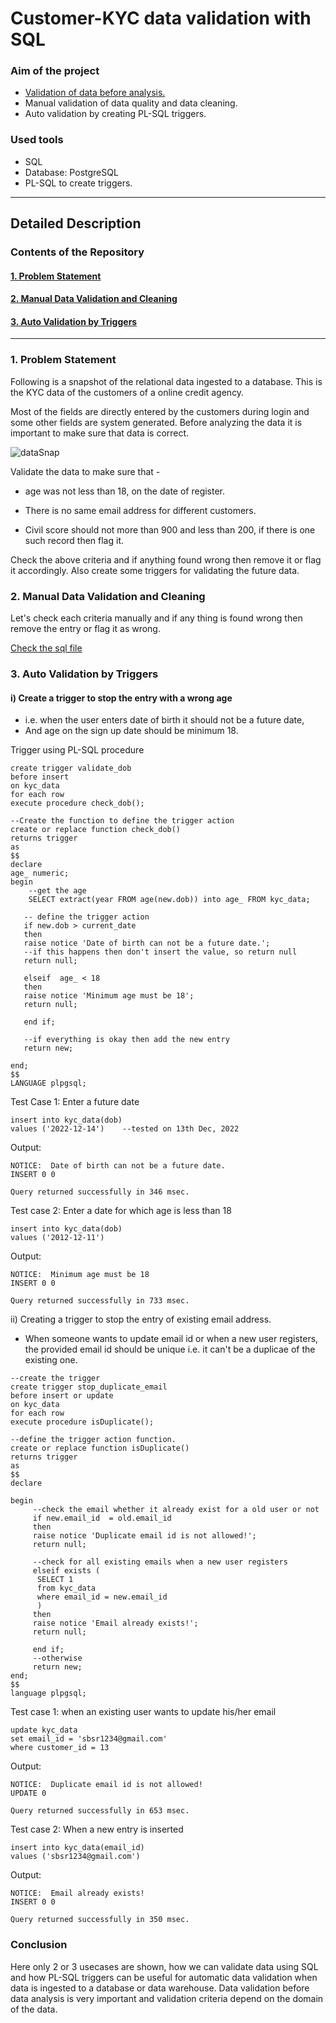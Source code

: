 
# Customer-KYC data validation with SQL
### Aim of the project
- [Validation of data before analysis.](#1-problem-statement-1)
- Manual validation of data quality and data cleaning.
- Auto validation by creating PL-SQL triggers.

### Used tools
- SQL
- Database: PostgreSQL
- PL-SQL to create triggers.
 ***
## Detailed Description

### Contents of the Repository 
#### [1. Problem Statement](#1-problem-statement-1)
#### [2. Manual Data Validation and Cleaning](#2-manual-data-validation-and-cleaning-1)
#### [3. Auto Validation by Triggers](#3-auto-validation-by-triggers-1)
***

### 1. Problem Statement

Following is a snapshot of the relational data ingested to a  database. This is the KYC data of the customers of a online credit agency.

Most of the fields are directly entered by the customers during login and some other fields are system generated. Before analyzing the data it is important to make sure that data is correct.

![dataSnap](https://user-images.githubusercontent.com/76909183/207410298-1835325a-9ecc-4b87-aa1e-26cac41a72ca.jpg)



Validate the data to make sure that -

- age was not less than 18, on the date of register.

- There is no same email address for different customers.

- Civil score should not more than 900 and less than 200, if there is one such record then flag it.

Check the above criteria and if anything found wrong then remove it or flag it accordingly. Also create some triggers for validating the future data.

### 2. Manual Data Validation and Cleaning

Let's  check each criteria manually and if any thing is found wrong then remove the entry or flag it as wrong.

[Check the sql file](/dataValidation_and_cleaning.sql)

### 3. Auto Validation by Triggers

#### i) Create a trigger to stop the entry with a wrong age
- i.e. when the user enters date of birth it should not be a future date, 
- And age on the sign up date should be minimum 18.

Trigger using PL-SQL procedure
```
create trigger validate_dob
before insert
on kyc_data
for each row 
execute procedure check_dob();

--Create the function to define the trigger action
create or replace function check_dob()
returns trigger 
as 
$$
declare 
age_ numeric;
begin 
    --get the age
	SELECT extract(year FROM age(new.dob)) into age_ FROM kyc_data;
	
   -- define the trigger action
   if new.dob > current_date 
   then
   raise notice 'Date of birth can not be a future date.';
   --if this happens then don't insert the value, so return null
   return null;
   
   elseif  age_ < 18
   then
   raise notice 'Minimum age must be 18';
   return null;
   
   end if;

   --if everything is okay then add the new entry 
   return new;
   
end;
$$
LANGUAGE plpgsql;
```

Test Case 1: Enter a future date
```
insert into kyc_data(dob)
values ('2022-12-14')    --tested on 13th Dec, 2022
```
Output:
```
NOTICE:  Date of birth can not be a future date.
INSERT 0 0

Query returned successfully in 346 msec.
```
Test case 2: Enter a date for which age is less than 18
```
insert into kyc_data(dob)
values ('2012-12-11')
```
Output:
```
NOTICE:  Minimum age must be 18
INSERT 0 0

Query returned successfully in 733 msec.
```
ii) Creating a trigger to stop the entry of existing email address.
- When someone wants to update email id or when a new user registers, the provided email id should be unique i.e. it can't be a duplicae of the existing one.
```
--create the trigger
create trigger stop_duplicate_email
before insert or update
on kyc_data
for each row 
execute procedure isDuplicate();

--define the trigger action function.
create or replace function isDuplicate()
returns trigger
as
$$
declare

begin
     --check the email whether it already exist for a old user or not
	 if new.email_id  = old.email_id 
	 then
	 raise notice 'Duplicate email id is not allowed!';
	 return null;
	 
	 --check for all existing emails when a new user registers
	 elseif exists (
      SELECT 1
      from kyc_data 
      where email_id = new.email_id
      )
	 then 
	 raise notice 'Email already exists!';
	 return null;
	 
	 end if;
	 --otherwise
	 return new;
end;
$$
language plpgsql;

```

Test case 1: when an existing user wants to update his/her email
```
update kyc_data 
set email_id = 'sbsr1234@gmail.com'
where customer_id = 13
```
Output:
```
NOTICE:  Duplicate email id is not allowed!
UPDATE 0

Query returned successfully in 653 msec.
```
Test case 2: When a new entry is inserted
```
insert into kyc_data(email_id)
values ('sbsr1234@gmail.com')
```

Output:
```
NOTICE:  Email already exists!
INSERT 0 0

Query returned successfully in 350 msec.
```

### Conclusion
Here only 2 or 3 usecases are shown, how we can validate data using SQL and how PL-SQL triggers can be useful for automatic data validation when data is ingested to a database or data warehouse. Data validation before data analysis is very important and validation criteria depend on the domain of the data.
